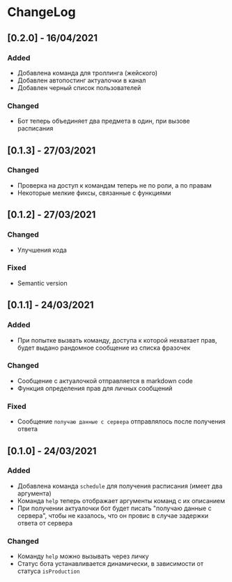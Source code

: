 # ChangeLog

## [0.2.0] - 16/04/2021

### Added

- Добавлена команда для троллинга (жейского)
- Добавлен автопостинг актуалочки в канал
- Добавлен черный список пользователей

### Changed

- Бот теперь объединяет два предмета в один, при вызове расписания

## [0.1.3] - 27/03/2021

### Changed

- Проверка на доступ к командам теперь не по роли, а по правам
- Некоторые мелкие фиксы, связанные с функциями

## [0.1.2] - 27/03/2021

### Changed

- Улучшения кода

### Fixed

- Semantic version

## [0.1.1] - 24/03/2021

### Added

- При попытке вызвать команду, доступа к которой нехватает прав, будет выдано рандомное сообщение из списка фразочек

### Changed

- Сообщение с актуалочкой отправляется в markdown code
- Функция определения прав для личных сообщений

### Fixed

- Сообщение `получаю данные с сервера` отправлялось после получения ответа

## [0.1.0] - 24/03/2021

### Added

- Добавлена команда `schedule` для получения расписания (имеет два аргумента)
- Команда `help` теперь отображает аргументы команд с их описанием
- При получении актуалочки бот будет писать "получаю данные с сервера", чтобы не казалось, что он провис в случае
  задержки ответа от сервера

### Changed

- Команду `help` можно вызывать через личку
- Статус бота устанавливается динамически, в зависимости от статуса `isProduction`
